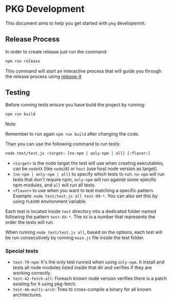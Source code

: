# PKG Development

This document aims to help you get started with `pkg` developemnt.

## Release Process

In order to create release just run the command:

```bash
npm run release
```

This command will start an interactive process that will guide you through the release process using [release-it](https://github.com/release-it/release-it)

## Testing

Before running tests ensure you have build the project by running:

```bash
npm run build
```

> [!NOTE]
> Remember to run again `npm run build` after changing the code.

Than you can use the following command to run tests:

```bash
node test/test.js <target> [no-npm | only-npm | all] [<flavor>]
```

- `<target>` is the node target the test will use when creating executables, can be `nodeXX` (like `node20`) or `host` (use host node version as target).
- `[no-npm | only-npm | all]` to specify which tests to run. `no-npm` will run tests that don't require npm, `only-npm` will run against some specific npm modules, and `all` will run all tests.
- `<flavor>` to use when you want to test matching a specific pattern. Example: `node test/test.js all test-99-*`. You can also set this by using `FLAVOR` environment variable.

Each test is located inside `test` directory into a dedicated folder named following the pattern `test-XX-*`. The `XX` is a number that represents the order the tests will run.

When running `node test/test.js all`, based on the options, each test will be run consecutively by running `main.js` file inside the test folder.

### Special tests

- `test-79-npm`: It's the only test runned when using `only-npm`. It install and tests all node modules listed inside that dir and verifies if they are working correctly.
- `test-42-fetch-all`: Foreach known node version verifies there is a patch existing for it using pkg-fetch.
- `test-46-multi-arch`: Tries to cross-compile a binary for all known architectures.
